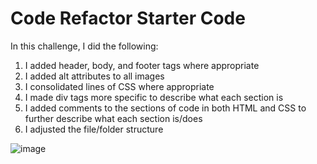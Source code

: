 # Code Refactor Starter Code
In this challenge, I did the following:
1. I added header, body, and footer tags where appropriate
2. I added alt attributes to all images
3. I consolidated lines of CSS where appropriate
4. I made div tags more specific to describe what each section is
5. I added comments to the sections of code in both HTML and CSS to further describe what each section is/does
6. I adjusted the file/folder structure

![image](https://user-images.githubusercontent.com/93448964/162574510-b9a2d0c8-0cb4-4b24-8215-ed4a915f9d70.png)
